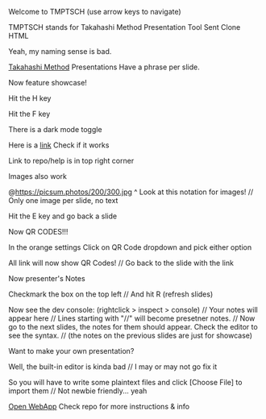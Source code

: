 Welcome to TMPTSCH
(use arrow keys to navigate)

TMPTSCH stands for
Takahashi Method Presentation Tool Sent Clone HTML

Yeah, my naming sense is bad.

[Takahashi Method](https://en.wikipedia.org/wiki/TMPTSCH) Presentations
Have a phrase per slide.

Now feature showcase!

Hit the H key

Hit the F key

There is a dark mode toggle

Here is a [link](https://github.com/andrei-akopian/TMPTSCH)
Check if it works 

Link to repo/help is in top right corner

Images also work

@https://picsum.photos/200/300.jpg
^ Look at this notation for images!
// Only one image per slide, no text

Hit the E key
and go back a slide

Now QR CODES!!!

In the orange settings
Click on QR Code dropdown
and pick either option

All link will now show QR Codes!
// Go back to the slide with the link

Now presenter's Notes

Checkmark the box on the top left
// And hit R (refresh slides)

Now see the dev console:
(rightclick > inspect > console)
// Your notes will appear here
// Lines starting with "//" will become presetner notes.
// Now go to the next slides, the notes for them should appear. Check the editor to see the syntax.
// (the notes on the previous slides are just for showcase)

Want to make your own presentation?

Well, the built-in editor is kinda bad
// I may or may not go fix it

So you will have to write some plaintext files
and click [Choose File] to import them
// Not newbie friendly... yeah

[Open WebApp](https://andrei-akopian.github.io/TMPTSCH/index.html)
Check repo for more instructions & info

